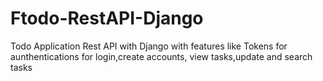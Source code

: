 # Ftodo-RestAPI-Django
Todo Application Rest API with Django with features like Tokens for aunthentications for login,create accounts, view tasks,update and search tasks

